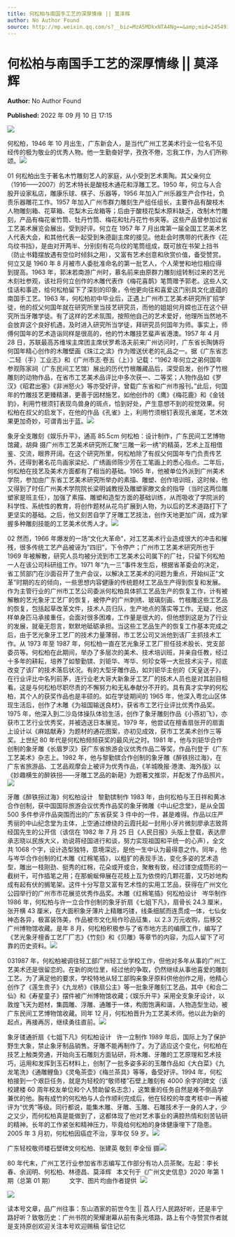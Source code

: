 ```yaml
---
title: 何松柏与南国手工艺的深厚情缘 || 莫泽辉
author: No Author Found
source: http://mp.weixin.qq.com/s?__biz=MzA5MDkxNTA4Ng==&amp;mid=2454912615&amp;idx=1&amp;sn=fd74d26819c472a5154e36a1e600e18c&amp;chksm=87a23606b0d5bf10a76ea93311dab88400c588a1f5998cc195b47e1fa7e89b69fee97b6b1fbf&poc_token=HJ_Do2ejHyO-wNZGG8Q1S8FdPgy1YBBEob-nUEme
---
```


# 何松柏与南国手工艺的深厚情缘 || 莫泽辉

**Author:** No Author Found

**Published:** 2022 年 09 月 10 日 17:15

![](https://mmbiz.qpic.cn/mmbiz_jpg/PJWG74pLsMYibPQ7cezoibQiavic5RqoeCsIfib4a2qUuicibgDVmDnOpNvJy1eVEPlFH92s7VcC7Mcyn2bgcFEvMtRuw/640)

何松柏，1946 年 10 月出生，广东新会人，是当代广州工艺美术行业一位名不见经传的极为敬业的优秀人物。他一生勤奋好学，孜孜不倦，忘我工作，为人们所称颂。![](https://mmbiz.qpic.cn/mmbiz_png/Ljib4So7yuWjZ8GO861ibwQTibibwLibGP17ic6sC5oJNh0vl5kC3BKqPxtmSVoXZcnUNFQ0RsI2NYXrogUrhW4VcjeQ/640?wx_fmt=png)

01 何松柏出生于著名木竹雕刻艺人的家庭，从小受到艺术熏陶。其父亲何立（1916——2007）的艺术特长是酸枝木通花和浮雕工艺。1950 年，何立与人合股开设家私店，雕康乐球、棋子、乐器等，1956 年加入广州乐器生产合作社，负责乐器雕花工作。1957 年加入广州市群力雕刻生产组任组长，主要作品有酸枝木人物雕刻箱、花草箱、花梨木云龙箱等；后由于酸枝花梨木原料缺乏，改制木竹雕刻，产品有梅花雀竹筒、牡丹竹筒、梅花和牡丹花竹书夹等。这些产品曾参加过省工艺美术展览会展出，受到好评。何立在 1957 年 7 月出席第一届全国工艺美术艺人代表大会，和其他代表一起受到朱德副主席的接见。他赴会时携带的代表作《花鸟纹书挡》，是由对开两半、分别刻有花鸟纹的笔筒组成，既可放在书架上挡书（防止书籍摆放遇有空位时倾斜之用），又富有艺术创意和欣赏价值，备受赞赏。何立又是 1960 年 8 月被市人委批准命名的第一批艺人，个人荣誉和地位相应得到提高。1963 年，郭沫若南游广州时，慕名前来由原群力雕刻组转制过来的艺光木刻社参观，该社将何立创作的木雕代表作《梅花喜鹊》笔筒赠予郭老。这些人文佳话和事迹，给何松柏留下了深刻的印象，令他更向往和喜爱这门别具文化底蕴的南国手工艺。1963 年，何松柏初中毕业后，正遇上广州市工艺美术研究所扩招学徒，他的叔父何国年就在研究所里当技艺研究员，而他的姐姐何月嫦也正在这个研究所当牙雕学徒。有了这样的艺术氛围，按照他自己的艺术爱好，他理所当然地不会放弃这个良好机遇，及时进入研究所当学徒，拜研究员何国年为师。事实上，师傅何国年的艺术造诣同样是很高的，他的竹木雕技艺蜚声省港澳。1957 年 4 月 28 日，苏联最高苏维埃主席团主席伏罗希洛夫前来广州访问时，广东省长陶铸将何国年精心创作的木雕壁画《珠江之滨》作为赠送伏老的礼品之一。据《广东省志·二轻（手）工业志》和《广州市志·卷五（上）》记载：“1962 年何立之弟何国年参观陈家祠（广东民间工艺馆）展出的历代竹根雕藏品后，深受启发，创作了竹根雕刻的动物作品，在省市工艺美术品评比中多次获一、二等奖；人物作品如《罗汉》《昭君出塞》《非洲怒火》等亦受好评，曾载广东省和广州市报刊。”此后，何国年的竹雕技艺更臻精湛，更善于因材施艺，如他创作的《鹰》《梅花鹿》和《金钱豹》，利用竹根须钉表现鸟兽身的斑点，恰到好处，产生意想不到的视觉效果。何松柏在叔父的启发下，在他的作品《孔雀》上，利用竹须根钉表现孔雀尾，艺术效果更加奇妙，可谓青出于蓝。![](https://mmbiz.qpic.cn/mmbiz_png/Ljib4So7yuWgsoMNdbeZFUse2kG1wlWvq6oiaswp7e917NumPXGibaGTtPl6dglibKiaDgdyVWOt2bkRn21rjib61wRg/640?wx_fmt=png)

象牙全支雕刻《娱乐升平》，通高 85.5cm 何松柏：设计制作，广东民间工艺博物馆藏，胡舜 摄广州市工艺美术研究所汇聚“三雕一彩一绣”的精英，艺术上互相借鉴、交流，眼界开阔。在这个研究所里，何松柏除了有叔父何国年专门负责传艺外，还得到著名花鸟画家梁纪、广绣画师陈少芳在工笔画上的悉心指点。二年后，何松柏在技艺及美术方面都有了相当的基础。1965 年，他被单位外派到广州美术学院，参加由广东省工艺美术研究所举办的素描、雕塑、创作培训班，这时候，他又得到了时任广州美术学院院长梁明诚教授及雕塑家滕文金的指导（当时这两位雕塑家是班主任），加强了素描、雕塑和造型方面的基础训练，从而吸收了学院派的科学性、系统性的教育，将创作题材从花鸟扩展到人物，为以后的艺术道路打下了更坚实的基础。之后，他又刻苦自学了牙雕工艺技法，创作天地更加广阔，成为掌握多种雕刻技能的工艺美术优秀人才。![](https://mmbiz.qpic.cn/mmbiz_jpg/PJWG74pLsMYibPQ7cezoibQiavic5RqoeCsIU3H9vC7nDR8mAAxiawQiaOr31ttu3eg2NCAw1yBiblc3s4mhpHHSWpE9Q/640)

02 然而，1966 年爆发的一场“文化大革命”，对工艺美术行业造成很大的冲击和摧残，很多传统工艺产品被诬为“四旧”，下令停产；广州市工艺美术研究所也于 1969 年被解散，研究人员均被分流到市工艺美术公司属下的厂社，只留下何松柏一人在该公司科研组工作。1971 年“九一三”事件发生后，根据省革委会的决定，省工贸部门在沙面召开了生产会议，以解决工艺美术的问题为重点，开始纠正“文革”时期的左的倾向，一些思想内容健康的传统题材工艺品生产得到恢复和发展。作为主管行业的广州市工艺公司委派何松柏具体抓工艺品生产的恢复工作，计有被解散的艺光象牙工艺厂的恢复，被停产的广州刺绣、玻璃刻画、竹根雕这些工艺品的恢复，包括起草改革文件，技术人员归队，生产地点的落实等工作。无疑，他这样单身匹马承接重任，会面对很多困难，工作量是很大的，但他想到这是为了行业的发展，就毫无怨言，默默地砥砺承担。当这些工艺品生产的恢复工作基本完成之后，由于艺光象牙工艺厂的技术力量薄弱，市工艺公司又派他到该厂主抓技术工作。从 1973 年至 1987 年，何松柏一直在艺光象牙工艺厂担任技术股长、党支部委员等。何松柏在此期间，举办了多层次的美术、技术培训班，并亲自任教，经过十多年的耕耘，培养了如黎勤镔、刘钜华、岑华、何珍女等一大批技术尖子，彻底改变了该厂的技术落后状况。有的大型牙雕作品，如刘钜华主创的《天皇送子》，在行业评比中名列前茅，连行业老大哥大新象牙工艺厂的技术人员也是对其刮目相看。这是与何松柏尽职尽责的不懈努力和无私奉献分不开的。具有真才实学的何松柏，其个人的获奖作品也是丰硕的。如在学徒期间的 1965 年，他深入粤北山区体现生活后，创作了木雕《为祖国输送良材》，获省市工艺行业评比优秀作品奖。1975 年，他深入到二沙岛体操队体验生活，创作了象牙雕刻作品《小燕初飞》，亦获市工艺行业优秀奖，并被选送日本展览。1979 年，他尝试在檀香扇张开的扇面上设计以《麻姑献寿》为题材的通花图案，亦初见成效，获市工艺美术创作三等奖。上世纪 80 年代是何松柏频频获奖的最风光之时。1981 年，他与刘钜华合作创制的象牙雕《长眉罗汉》获广东省旅游会议优秀作品二等奖，作品刊登于《广东工艺美术》杂志上。1982 年，他与黎勤镔合作创制的象牙雕《醉铁拐过海》，在广东省旅游品、工艺品观摩会上被评为优秀作品，《羊城晚报·港澳、海外版》以《妙趣横生的醉铁拐——牙雕工艺品的新葩》为题著文推崇，并配发了作品照片。![](https://mmbiz.qpic.cn/mmbiz_png/Ljib4So7yuWgsoMNdbeZFUse2kG1wlWvq6oiaswp7e917NumPXGibaGTtPl6dglibKiaDgdyVWOt2bkRn21rjib61wRg/640?wx_fmt=png)

牙雕《醉铁拐过海》何松柏设计   黎勤镔制作 1983 年，由何松柏与王日祥和黄冰合作创制，获中国国际旅游会议优秀作品奖的象牙微雕《中山纪念堂》，是从全国 500 多件参评作品突围而出的广东省获奖 3 件中的一件，甚是难得。作品以庄严秀丽的中山纪念堂为主体，上空通过缭绕的云霞托起一封用小牙片微刻廖承志致蒋经国先生的公开信（该信在 1982 年 7 月 25 日《人民日报》头版上登载，表达廖承志晓以民族大义，劝说蒋经国进行和谈，努力实现祖国和平统一的心声），全文共 1068 个字，设计造型独特，意境深远，是他一生中认为最得意之作。同年，他与岑华合作创制的红木雕《红棉笔插》，以粗犷的表现手法，变化多姿的艺术造型，雕出一枝刚劲、挺秀的红棉，花朵或开或合，聚散有致，经过镂空成筒形的一截树干，可作插笔之用；在那蜿蜒伸展在花枝上互为依傍的几颗花蕾，又巧妙地构成有起有伏的搁笔架。这件十分写意又富有艺术性的实用工艺品，获得在广州文化公园举行的广州市市花展览优秀作品奖。木雕《红棉笔插》何松柏设计   岑华制作 1986 年，何松柏与许一立合作创制的象牙折扇《七姐下凡》，扇骨长 24.3 厘米，张开横 43 厘米，在大面积象牙薄片上精雕巧镂，线条细腻而连贯成一体，七仙女神态各异，极富装饰美，作品被市文化局作珍品征集，以 2.3 万元收购，后移交广州博物馆收藏。是年 8 月，何松柏积极参与了省市地方志的编撰工作，编写了《艺光象牙檀香工艺厂厂志》《竹刻》和《贝雕》等章节的内容，为后人留下了可靠的历史资料。![](https://mmbiz.qpic.cn/mmbiz_jpg/PJWG74pLsMYibPQ7cezoibQiavic5RqoeCsI5Umb4rdBB4huf5ibYRwQNeQ3wiaHIlt6xUGXEapibibss4wicJh0LZ4BWzQ/640)

031987 年，何松柏被调往轻工部广州轻工业学校工作，但他对多年从事的广州工艺美术还是很留恋的。在新的岗位里，经过他的争取，仍然继续从事他喜爱的雕刻工艺。为了满足他的要求，学校特地从轻工部购来象牙原料供他创作之用，他精心创作了《莲生贵子》《九龙桥》《铁扇公主》等一批象牙雕刻工艺品，其中《和合二仙》和《寿星童子》摆件被广州博物馆收藏；《娱乐升平》采用全支象牙设计，以敦煌飞天为题材，集圆雕、浮雕、通雕于一体，构图饱满和谐，人物造型生动，被广东民间工艺博物馆收藏。同年 12 月，何松柏晋升为工艺美术师。他以此为新的起点，再接再厉，继续勇往直前。![](https://mmbiz.qpic.cn/mmbiz_jpg/PJWG74pLsMYibPQ7cezoibQiavic5RqoeCsIbQbg9rdkMYNzCONPcCcyUHKLYKxX2lfcoCmVZy395gUxy6QUIG7bJw/640)

象牙镂通折扇《七姐下凡》何松柏设计   许一立制作 1989 年后，国际上为了保护野生大象，禁止象牙制品销售。牙雕不能再制作了。为了适应这个变化，何松柏在技艺上触类旁通，开始向玉石雕刻方面钻研，将木雕、牙雕的工艺原理和艺术技巧，运用和发挥到玉石材料上，创制了一批多姿多彩的玉雕作品如《大白菜》《九龙笔洗》《通雕鲤鱼》《灵龟茶壶》《梅兰茶具》等等，备受好评。1994 年，何松柏接到一个艰巨任务，就是为轻校的“敬师楼”石壁上雕刻有 4000 余字的碑文（该校建楼 60 周年校友单位和个人赞助留名志念），这繁重的任务自然是难不倒品学兼优的他。胸有成竹的何松柏与人合作顺利完成后，他在轻校的年度考核中一再被评为“优秀”等级。同行都说，能集木雕、牙雕、玉雕、石雕技术于一身的人才，少之又少，而何松柏真是能做到了，这都体现了他对艺术事业的满腔热情和刻苦钻研的精神。长年的工作紧张和精神压力，毕竟给何松柏的身体健康埋下了隐患。2005 年 3 月初，何松柏因癌症不治，享年仅 59 岁。![](https://mmbiz.qpic.cn/mmbiz_png/Ljib4So7yuWgsoMNdbeZFUse2kG1wlWvq6oiaswp7e917NumPXGibaGTtPl6dglibKiaDgdyVWOt2bkRn21rjib61wRg/640?wx_fmt=png)

广东轻校敬师楼石壁碑文何松柏、张建英 敬刻 李全恒 摄![](https://mmbiz.qpic.cn/mmbiz_jpg/PJWG74pLsMYibPQ7cezoibQiavic5RqoeCsIybC2HDHSPH4dJXCoPgln6Kpynz85YUVIFvHFLCtV56ibrECOnFNfMLw/640)

80 年代末，广州工艺行业参加省市志编写工作部分有功人员茶聚。左起：李长春、余润明、何松柏、林德昌、莫泽辉   本文刊于《广州文史信息》2020 年第 1 期（总第 01 期）         文字、图片均由作者提供  ![](https://mmbiz.qpic.cn/mmbiz_jpg/PJWG74pLsMYibPQ7cezoibQiavic5RqoeCsICO5ib7fQvSFnTbeSicpNg7FGgvT5dGEZaeJ3pvvicQsA92BppkO9zObrg/640)

![](https://mmbiz.qpic.cn/mmbiz_jpg/PJWG74pLsMYibPQ7cezoibQiavic5RqoeCsIGHzQIM62gf6QvMaKo8HE3OyavWgvC1g1wIiaPs61ZugrhvqbiaNptdqA/640)

读本号文章，品广州往事：东山酒家的前世今生 || 荔人行人民路好听，还是丰宁路好听？致敬历史：广州书院的荣耀谢幕从前有条光塔路，路上有个寺赞赏作者就是支持原创欢迎关注本号欢迎赐稿 留住记忆
